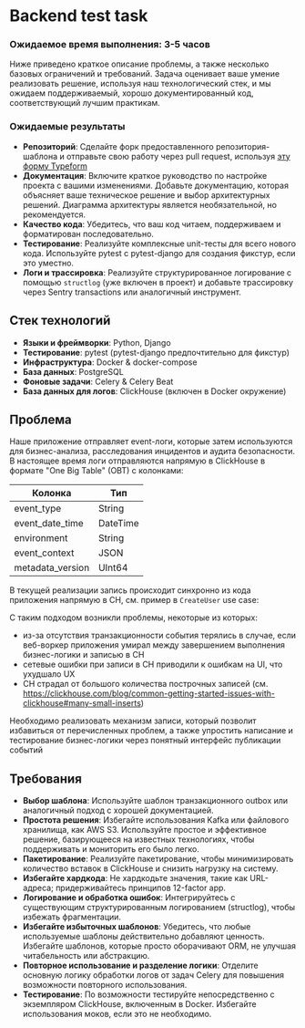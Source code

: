 # Backend test task

### Ожидаемое время выполнения: 3-5 часов

Ниже приведено краткое описание проблемы, а также несколько базовых ограничений и требований. Задача оценивает ваше умение реализовать решение, используя наш технологический стек, и мы ожидаем поддерживаемый, хорошо документированный код, соответствующий лучшим практикам.

### Ожидаемые результаты
- **Репозиторий**: Сделайте форк предоставленного репозитория-шаблона и отправьте свою работу через pull request, используя [эту форму Typeform](https://hiretechfast.typeform.com/to/QZ55qiDi)
- **Документация**: Включите краткое руководство по настройке проекта с вашими изменениями. Добавьте документацию, которая объясняет ваше техническое решение и выбор архитектурных решений. Диаграмма архитектуры является необязательной, но рекомендуется.
- **Качество кода**: Убедитесь, что ваш код читаем, поддерживаем и форматирован последовательно.
- **Тестирование**: Реализуйте комплексные unit-тесты для всего нового кода. Используйте pytest с pytest-django для создания фикстур, если это уместно.
- **Логи и трассировка**: Реализуйте структурированное логирование с помощью `structlog` (уже включен в проект) и добавьте трассировку через Sentry transactions или аналогичный инструмент.

## Стек технологий

- **Языки и фреймворки**: Python, Django
- **Тестирование**: pytest (pytest-django предпочтительно для фикстур)
- **Инфраструктура**: Docker & docker-compose
- **База данных**: PostgreSQL
- **Фоновые задачи**: Celery & Celery Beat
- **База данных для логов**: ClickHouse (включен в Docker окружение)

## Проблема
Наше приложение отправляет event-логи, которые затем используются для бизнес-анализа, расследования инцидентов и аудита безопасности. В настоящее время логи отправляются напрямую в ClickHouse в формате "One Big Table" (OBT) с колонками:

| Колонка           | Тип       |
|-------------------|-----------|
| event_type        | String    |
| event_date_time   | DateTime  |
| environment       | String    |
| event_context     | JSON      |
| metadata_version  | UInt64    |

В текущей реализации запись происходит синхронно из кода приложения напрямую в CH, см. пример в `CreateUser` use case:

С таким подходом возникли проблемы, некоторые из которых:
- из-за отсутствия транзакционности события терялись в случае, если веб-воркер приложения умирал между завершением выполнения бизнес-логики и записью в CH
- сетевые ошибки при записи в CH приводили к ошибкам на UI, что ухудшало UX
- CH страдал от большого количества построчных записей (см. https://clickhouse.com/blog/common-getting-started-issues-with-clickhouse#many-small-inserts)

Необходимо реализовать механизм записи, который позволит избавиться от перечисленных проблем, а также упростить написание и тестирование бизнес-логики через понятный интерфейс публикации событий



## Требования
- **Выбор шаблона**: Используйте шаблон транзакционного outbox или аналогичный подход с хорошей документацией.
- **Простота решения**: Избегайте использования Kafka или файлового хранилища, как AWS S3. Используйте простое и эффективное решение, базирующееся на известных технологиях, чтобы поддерживать и мониторить его было легко.
- **Пакетирование**: Реализуйте пакетирование, чтобы минимизировать количество вставок в ClickHouse и снизить нагрузку на систему.
- **Избегайте хардкода**: Не хардкодьте значения, такие как URL-адреса; придерживайтесь принципов 12-factor app.
- **Логирование и обработка ошибок**: Интегрируйтесь с существующим структурированным логированием (structlog), чтобы избежать фрагментации.
- **Избегайте избыточных шаблонов**: Убедитесь, что любые используемые шаблоны действительно добавляют ценность. Избегайте шаблонов, которые просто оборачивают ORM, не улучшая читабельность или абстракцию.
- **Повторное использование и разделение логики**: Отделите основную логику обработки логов от задач Celery для повышения возможности повторного использования.
- **Тестирование**: По возможности тестируйте непосредственно с экземпляром ClickHouse, включенным в Docker. Избегайте использования моков, если это не необходимо.
